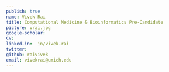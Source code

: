 ```yaml
---
publish: true
name: Vivek Rai
title: Computational Medicine & Bioinformatics Pre-Candidate
picture: vrai.jpg
google-scholar: 
CV:
linked-in:  in/vivek-rai
twitter:
github: raivivek
email: vivekrai@umich.edu
---
```

